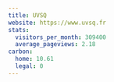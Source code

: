 ```yaml
---
title: UVSQ
website: https://www.uvsq.fr
stats:
  visitors_per_month: 309400
  average_pageviews: 2.18
carbon:
  home: 10.61
  legal: 0
---
```

